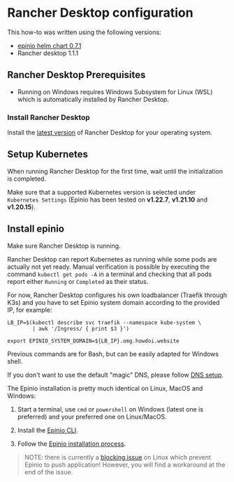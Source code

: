 # Rancher Desktop configuration

This how-to was written using the following versions:
* [epinio helm chart 0.7.1](https://github.com/epinio/helm-charts/releases/tag/epinio-0.7.1)
* Rancher desktop 1.1.1
## Rancher Desktop Prerequisites

* Running on Windows requires Windows Subsystem for Linux (WSL) which is automatically installed by Rancher Desktop.

### Install Rancher Desktop

Install the [latest version](https://github.com/rancher-sandbox/rancher-desktop/releases) of Rancher Desktop for your operating system.

## Setup Kubernetes

When running Rancher Desktop for the first time, wait until the initialization is completed.

Make sure that a supported Kubernetes version is selected under `Kubernetes Settings` (Epinio has been tested on **v1.22.7**, **v1.21.10** and **v1.20.15**).

## Install epinio

Make sure Rancher Desktop is running.

Rancher Desktop can report Kubernetes as running while some pods are actually not yet ready.
Manual verification is possible by executing the command `kubectl get pods -A` in a terminal and checking that all pods report either `Running` or `Completed` as their status.

For now, Rancher Desktop configures his own loadbalancer (Traefik through K3s) and you have to set Epinio system domain according to the provided IP, for example:
```
LB_IP=$(kubectl describe svc traefik --namespace kube-system \
        | awk '/Ingress/ { print $3 }')

export EPINIO_SYSTEM_DOMAIN=${LB_IP}.omg.howdoi.website
```
Previous commands are for Bash, but can be easily adapted for Windows shell.

If you don't want to use the default "magic" DNS, please follow [DNS setup](dns_setup.md).

The Epinio installation is pretty much identical on Linux, MacOS and Windows:
1. Start a terminal, use `cmd` or `powershell` on Windows (latest one is preferred) and your preferred one on Linux/MacOS.

2. Install the [Epinio CLI](../installation/install_epinio_cli.md).

3. Follow the [Epinio installation process](../installation/installation.md).

> NOTE: there is currently a [blocking issue](https://github.com/rancher-sandbox/rancher-desktop/issues/576) on Linux which prevent Epinio to push application!
> However, you will find a workaround at the end of the issue.
